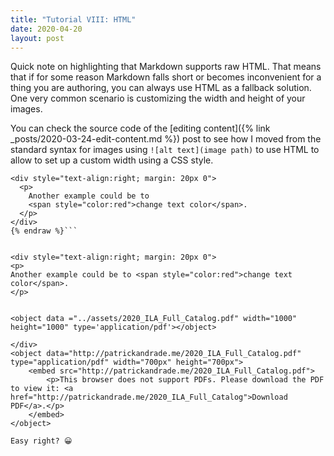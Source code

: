 ```yaml
---
title: "Tutorial VIII: HTML"
date: 2020-04-20
layout: post
---
```


Quick note on highlighting that Markdown supports raw HTML. That means that if for some reason Markdown falls short or becomes inconvenient for a thing you are authoring, you can always use HTML as a fallback solution. One very common scenario is customizing the width and height of your images.

You can check the source code of the [editing content]({% link _posts/2020-03-24-edit-content.md %}) post to see how I moved from the standard syntax for images using `![alt text](image path)` to use HTML to allow to set up a custom width using a CSS style.

```html{% raw %}
<div style="text-align:right; margin: 20px 0">
  <p>
    Another example could be to 
    <span style="color:red">change text color</span>.
  </p>
</div>
{% endraw %}```


<div style="text-align:right; margin: 20px 0">
<p>
Another example could be to <span style="color:red">change text color</span>.
</p>


<object data ="../assets/2020_ILA_Full_Catalog.pdf" width="1000" height="1000" type='application/pdf'></object>

</div>
<object data="http://patrickandrade.me/2020_ILA_Full_Catalog.pdf" type="application/pdf" width="700px" height="700px">
    <embed src="http://patrickandrade.me/2020_ILA_Full_Catalog.pdf">
        <p>This browser does not support PDFs. Please download the PDF to view it: <a href="http://patrickandrade.me/2020_ILA_Full_Catalog">Download PDF</a>.</p>
    </embed>
</object>

Easy right? 😀
